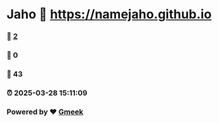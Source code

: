 # Jaho :link: https://namejaho.github.io 
### :page_facing_up: [2](https://namejaho.github.io/tag.html) 
### :speech_balloon: 0 
### :hibiscus: 43 
### :alarm_clock: 2025-03-28 15:11:09 
### Powered by :heart: [Gmeek](https://github.com/Meekdai/Gmeek)

